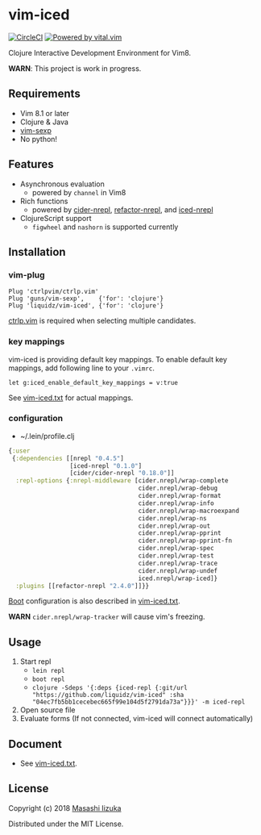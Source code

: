 # vim-iced
[![CircleCI](https://circleci.com/gh/liquidz/vim-iced.svg?style=svg)](https://circleci.com/gh/liquidz/vim-iced)
[![Powered by vital.vim](https://img.shields.io/badge/powered%20by-vital.vim-80273f.svg)](https://github.com/vim-jp/vital.vim)

Clojure Interactive Development Environment for Vim8.

**WARN**: This project is work in progress.

## Requirements

 * Vim 8.1 or later
 * Clojure & Java
 * [vim-sexp](https://github.com/guns/vim-sexp)
 * No python!

## Features

 * Asynchronous evaluation
   * powered by `channel` in Vim8
 * Rich functions
   * powered by [cider-nrepl](https://github.com/clojure-emacs/cider-nrepl), [refactor-nrepl](https://github.com/clojure-emacs/refactor-nrepl), and [iced-nrepl](https://github.com/liquidz/iced-nrepl)
 * ClojureScript support
   * `figwheel` and `nashorn` is supported currently

## Installation

### vim-plug

```
Plug 'ctrlpvim/ctrlp.vim'
Plug 'guns/vim-sexp',    {'for': 'clojure'}
Plug 'liquidz/vim-iced', {'for': 'clojure'}
```

[ctrlp.vim](https://github.com/ctrlpvim/ctrlp.vim) is required when selecting multiple candidates.

### key mappings

vim-iced is providing default key mappings.
To enable default key mappings, add following line to your `.vimrc`.

```
let g:iced_enable_default_key_mappings = v:true
```

See [vim-iced.txt](./doc/vim-iced.txt) for actual mappings.

### configuration

* ~/.lein/profile.clj
```clj
{:user
 {:dependencies [[nrepl "0.4.5"]
                 [iced-nrepl "0.1.0"]
                 [cider/cider-nrepl "0.18.0"]]
  :repl-options {:nrepl-middleware [cider.nrepl/wrap-complete
                                    cider.nrepl/wrap-debug
                                    cider.nrepl/wrap-format
                                    cider.nrepl/wrap-info
                                    cider.nrepl/wrap-macroexpand
                                    cider.nrepl/wrap-ns
                                    cider.nrepl/wrap-out
                                    cider.nrepl/wrap-pprint
                                    cider.nrepl/wrap-pprint-fn
                                    cider.nrepl/wrap-spec
                                    cider.nrepl/wrap-test
                                    cider.nrepl/wrap-trace
                                    cider.nrepl/wrap-undef
                                    iced.nrepl/wrap-iced]}
  :plugins [[refactor-nrepl "2.4.0"]]}}
```

[Boot](https://github.com/boot-clj/boot) configuration is also described in [vim-iced.txt](./doc/vim-iced.txt).

**WARN** `cider.nrepl/wrap-tracker` will cause vim's freezing.

## Usage

  1. Start repl
     - `lein repl`
     - `boot repl`
     - `clojure -Sdeps '{:deps {iced-repl {:git/url "https://github.com/liquidz/vim-iced" :sha "04ec7fb5bb1cecebec665f99e104d5f2791da73a"}}}' -m iced-repl`
  2. Open source file
  3. Evaluate forms (If not connected, vim-iced will connect automatically)

## Document

  * See [vim-iced.txt](./doc/vim-iced.txt).

## License

Copyright (c) 2018 [Masashi Iizuka](http://twitter.com/uochan)

Distributed under the MIT License.
